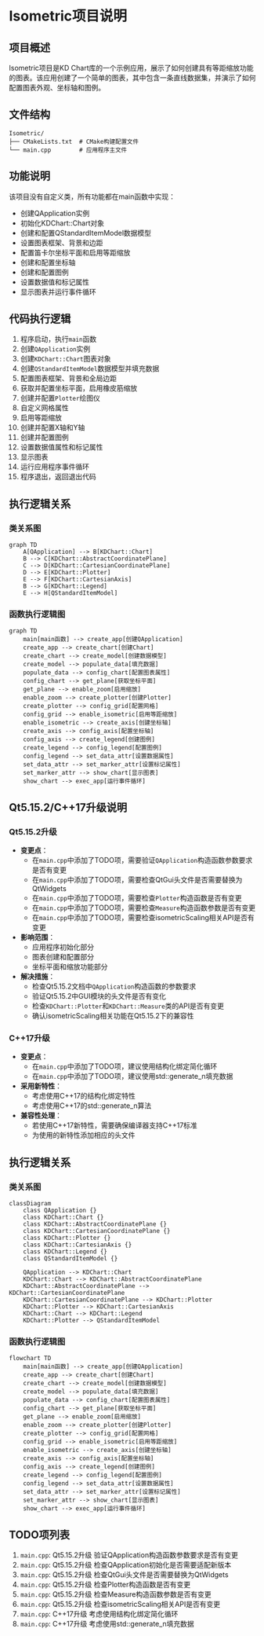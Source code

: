 # Isometric项目说明

## 项目概述
Isometric项目是KD Chart库的一个示例应用，展示了如何创建具有等距缩放功能的图表。该应用创建了一个简单的图表，其中包含一条直线数据集，并演示了如何配置图表外观、坐标轴和图例。

## 文件结构
```
Isometric/
├── CMakeLists.txt  # CMake构建配置文件
└── main.cpp        # 应用程序主文件
```

## 功能说明
该项目没有自定义类，所有功能都在main函数中实现：
- 创建QApplication实例
- 初始化KDChart::Chart对象
- 创建和配置QStandardItemModel数据模型
- 设置图表框架、背景和边距
- 配置笛卡尔坐标平面和启用等距缩放
- 创建和配置坐标轴
- 创建和配置图例
- 设置数据值和标记属性
- 显示图表并运行事件循环

## 代码执行逻辑
1. 程序启动，执行`main`函数
2. 创建`QApplication`实例
3. 创建`KDChart::Chart`图表对象
4. 创建`QStandardItemModel`数据模型并填充数据
5. 配置图表框架、背景和全局边距
6. 获取并配置坐标平面，启用橡皮筋缩放
7. 创建并配置`Plotter`绘图仪
8. 自定义网格属性
9. 启用等距缩放
10. 创建并配置X轴和Y轴
11. 创建并配置图例
12. 设置数据值属性和标记属性
13. 显示图表
14. 运行应用程序事件循环
15. 程序退出，返回退出代码

## 执行逻辑关系
### 类关系图
```mermaid
graph TD
    A[QApplication] --> B[KDChart::Chart]
    B --> C[KDChart::AbstractCoordinatePlane]
    C --> D[KDChart::CartesianCoordinatePlane]
    D --> E[KDChart::Plotter]
    E --> F[KDChart::CartesianAxis]
    B --> G[KDChart::Legend]
    E --> H[QStandardItemModel]
```

### 函数执行逻辑图
```mermaid
graph TD
    main[main函数] --> create_app[创建QApplication]
    create_app --> create_chart[创建Chart]
    create_chart --> create_model[创建数据模型]
    create_model --> populate_data[填充数据]
    populate_data --> config_chart[配置图表属性]
    config_chart --> get_plane[获取坐标平面]
    get_plane --> enable_zoom[启用缩放]
    enable_zoom --> create_plotter[创建Plotter]
    create_plotter --> config_grid[配置网格]
    config_grid --> enable_isometric[启用等距缩放]
    enable_isometric --> create_axis[创建坐标轴]
    create_axis --> config_axis[配置坐标轴]
    config_axis --> create_legend[创建图例]
    create_legend --> config_legend[配置图例]
    config_legend --> set_data_attr[设置数据属性]
    set_data_attr --> set_marker_attr[设置标记属性]
    set_marker_attr --> show_chart[显示图表]
    show_chart --> exec_app[运行事件循环]
```

## Qt5.15.2/C++17升级说明
### Qt5.15.2升级
- **变更点**：
  - 在`main.cpp`中添加了TODO项，需要验证`QApplication`构造函数参数要求是否有变更
  - 在`main.cpp`中添加了TODO项，需要检查QtGui头文件是否需要替换为QtWidgets
  - 在`main.cpp`中添加了TODO项，需要检查`Plotter`构造函数是否有变更
  - 在`main.cpp`中添加了TODO项，需要检查`Measure`构造函数参数是否有变更
  - 在`main.cpp`中添加了TODO项，需要检查isometricScaling相关API是否有变更
- **影响范围**：
  - 应用程序初始化部分
  - 图表创建和配置部分
  - 坐标平面和缩放功能部分
- **解决措施**：
  - 检查Qt5.15.2文档中`QApplication`构造函数的参数要求
  - 验证Qt5.15.2中GUI模块的头文件是否有变化
  - 检查`KDChart::Plotter`和`KDChart::Measure`类的API是否有变更
  - 确认isometricScaling相关功能在Qt5.15.2下的兼容性

### C++17升级
- **变更点**：
  - 在`main.cpp`中添加了TODO项，建议使用结构化绑定简化循环
  - 在`main.cpp`中添加了TODO项，建议使用std::generate_n填充数据
- **采用新特性**：
  - 考虑使用C++17的结构化绑定特性
  - 考虑使用C++17的std::generate_n算法
- **兼容性处理**：
  - 若使用C++17新特性，需要确保编译器支持C++17标准
  - 为使用的新特性添加相应的头文件

## 执行逻辑关系
### 类关系图
```mermaid
classDiagram
    class QApplication {}
    class KDChart::Chart {}
    class KDChart::AbstractCoordinatePlane {}
    class KDChart::CartesianCoordinatePlane {}
    class KDChart::Plotter {}
    class KDChart::CartesianAxis {}
    class KDChart::Legend {}
    class QStandardItemModel {}

    QApplication --> KDChart::Chart
    KDChart::Chart --> KDChart::AbstractCoordinatePlane
    KDChart::AbstractCoordinatePlane --> KDChart::CartesianCoordinatePlane
    KDChart::CartesianCoordinatePlane --> KDChart::Plotter
    KDChart::Plotter --> KDChart::CartesianAxis
    KDChart::Chart --> KDChart::Legend
    KDChart::Plotter --> QStandardItemModel
```

### 函数执行逻辑图
```mermaid
flowchart TD
    main[main函数] --> create_app[创建QApplication]
    create_app --> create_chart[创建Chart]
    create_chart --> create_model[创建数据模型]
    create_model --> populate_data[填充数据]
    populate_data --> config_chart[配置图表属性]
    config_chart --> get_plane[获取坐标平面]
    get_plane --> enable_zoom[启用缩放]
    enable_zoom --> create_plotter[创建Plotter]
    create_plotter --> config_grid[配置网格]
    config_grid --> enable_isometric[启用等距缩放]
    enable_isometric --> create_axis[创建坐标轴]
    create_axis --> config_axis[配置坐标轴]
    config_axis --> create_legend[创建图例]
    create_legend --> config_legend[配置图例]
    config_legend --> set_data_attr[设置数据属性]
    set_data_attr --> set_marker_attr[设置标记属性]
    set_marker_attr --> show_chart[显示图表]
    show_chart --> exec_app[运行事件循环]
```

## TODO项列表
1. `main.cpp`: Qt5.15.2升级 验证QApplication构造函数参数要求是否有变更
2. `main.cpp`: Qt5.15.2升级 检查QApplication初始化是否需要适配新版本
3. `main.cpp`: Qt5.15.2升级 检查QtGui头文件是否需要替换为QtWidgets
4. `main.cpp`: Qt5.15.2升级 检查Plotter构造函数是否有变更
5. `main.cpp`: Qt5.15.2升级 检查Measure构造函数参数是否有变更
6. `main.cpp`: Qt5.15.2升级 检查isometricScaling相关API是否有变更
7. `main.cpp`: C++17升级 考虑使用结构化绑定简化循环
8. `main.cpp`: C++17升级 考虑使用std::generate_n填充数据